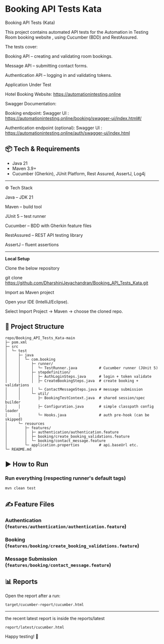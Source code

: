 
# Booking API Tests Kata

Booking API Tests (Kata)

This project contains automated API tests for the Automation in Testing Room booking website
, using Cucumber (BDD) and RestAssured.

The tests cover:

Booking API – creating and validating room bookings.

Message API – submitting contact forms.

Authentication API – logging in and validating tokens.


Application Under Test

Hotel Booking Website: https://automationintesting.online

Swagger Documentation:

Booking endpoint: Swagger UI : https://automationintesting.online/booking/swagger-ui/index.html#/

Authentication endpoint (optional): Swagger UI : https://automationintesting.online/auth/swagger-ui/index.html



## 📦 Tech & Requirements

- Java 21
- Maven 3.9+
- Cucumber (Gherkin), JUnit Platform, Rest Assured, AssertJ, Log4j

---

⚙️ Tech Stack

Java – JDK 21

Maven – build tool

JUnit 5 – test runner

Cucumber – BDD with Gherkin feature files

RestAssured – REST API testing library

AssertJ – fluent assertions

------------------------------------------------------
**Local Setup**

Clone the below repository

git clone https://github.com/DharshiniJeyachandran/Booking_API_Tests_Kata.git


Import as Maven project

Open your IDE (IntelliJ/Eclipse).

Select Import Project → Maven → choose the cloned repo.

## 📁 Project Structure

```
repo/Booking_API_Tests_Kata-main
├─ pom.xml
├─ src
│  └─ test
│     ├─ java
│     │  └─ com.booking
│     │     ├─ runner/
│     │     │  └─ TestRunner.java          # Cucumber runner (JUnit 5)
│     │     ├─ stepdefinition/
│     │     │  ├─ AuthLoginSteps.java      # login + token validate
│     │     │  ├─ CreateBookingSteps.java  # create booking + validations
│     │     │  └─ ContactMessageSteps.java # message submission
│     │     └─ util/
│     │        ├─ BookingTestContext.java  # shared session/spec builder
│     │        ├─ Configuration.java       # simple classpath config loader
│     │        └─ Hooks.java               # auth pre-hook (can be skipped)
│     └─ resources
│        ├─ features/
│        │  ├─ authentication/authentication.feature
│        │  ├─ booking/create_booking_validations.feature
│        │  └─ booking/contact_message.feature
│        └─ application.properties         # api.baseUrl etc.
└─ README.md
```


## ▶️ How to Run

### Run everything (respecting runner's default tags)
```bash
mvn clean test
```

## ✍️ Feature Files

### Authentication (`features/authentication/authentication.feature`)
### Booking (`features/booking/create_booking_validations.feature`)
### Message Submission (`features/booking/contact_message.feature`)



## 📊 Reports



Open the report after a run:
```
target/cucumber-report/cucumber.html
```

---
the recent latest report is inside the reports/latest
```
report/latest/cucumber.html
```

Happy testing! 🧪
